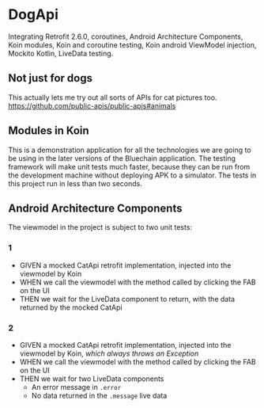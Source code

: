# DogApi
Integrating Retrofit 2.6.0, coroutines, Android Architecture Components, Koin modules, Koin and coroutine testing, Koin android ViewModel injection, Mockito Kotlin, LiveData testing.

## Not just for dogs
This actually lets me try out all sorts of APIs for cat pictures too.
https://github.com/public-apis/public-apis#animals

## Modules in Koin
This is a demonstration application for all the technologies we are going to be using in the later versions of the Bluechain application. The testing framework will make unit tests much faster, because they can be run from the development machine without deploying APK to a simulator. The tests in this project run in less than two seconds.

## Android Architecture Components
The viewmodel in the project is subject to two unit tests:

### 1
 - GIVEN a mocked CatApi retrofit implementation, injected into the viewmodel by Koin
 - WHEN we call the viewmodel with the method called by clicking the FAB on the UI
 - THEN we wait for the LiveData component to return, with the data returned by the mocked CatApi
 
### 2
 - GIVEN a mocked CatApi retrofit implementation, injected into the viewmodel by Koin, *which always throws an Exception*
 - WHEN we call the viewmodel with the method called by clicking the FAB on the UI
 - THEN we wait for two LiveData components
    - An error message in `.error`
    - No data returned in the `.message` live data 
